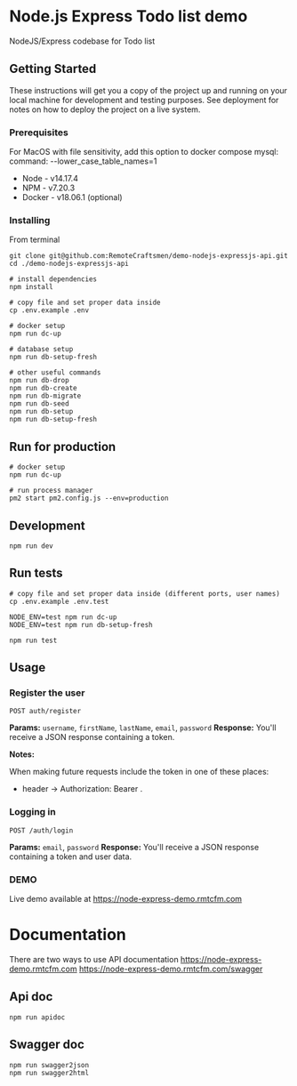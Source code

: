 # Node.js Express Todo list demo

NodeJS/Express codebase for Todo list

## Getting Started

These instructions will get you a copy of the project up and running on your local machine for development and testing purposes. See deployment for notes on how to deploy the project on a live system.

### Prerequisites

For MacOS with file sensitivity, add this option to docker compose mysql: command: --lower_case_table_names=1

-   Node - v14.17.4
-   NPM - v7.20.3
-   Docker - v18.06.1 (optional)

### Installing

From terminal

```
git clone git@github.com:RemoteCraftsmen/demo-nodejs-expressjs-api.git
cd ./demo-nodejs-expressjs-api

# install dependencies
npm install

# copy file and set proper data inside
cp .env.example .env

# docker setup
npm run dc-up

# database setup
npm run db-setup-fresh

# other useful commands
npm run db-drop
npm run db-create
npm run db-migrate
npm run db-seed
npm run db-setup
npm run db-setup-fresh
```

## Run for production

```
# docker setup
npm run dc-up

# run process manager
pm2 start pm2.config.js --env=production
```

## Development

```
npm run dev
```

## Run tests

```
# copy file and set proper data inside (different ports, user names)
cp .env.example .env.test

NODE_ENV=test npm run dc-up
NODE_ENV=test npm run db-setup-fresh 

npm run test
```

## Usage

### Register the user

`POST auth/register`

**Params:** `username`, `firstName`, `lastName`, `email`, `password` **Response:** You'll receive a JSON response containing a token.

**Notes:**

When making future requests include the token in one of these places:

-   header -> Authorization: Bearer <token>.

### Logging in

`POST /auth/login`

**Params:** `email`, `password` **Response:** You'll receive a JSON response containing a token and user data.

### DEMO

Live demo available at https://node-express-demo.rmtcfm.com

# Documentation

There are two ways to use API documentation
https://node-express-demo.rmtcfm.com
https://node-express-demo.rmtcfm.com/swagger

## Api doc

```
npm run apidoc
```

## Swagger doc

```
npm run swagger2json
npm run swagger2html
```
